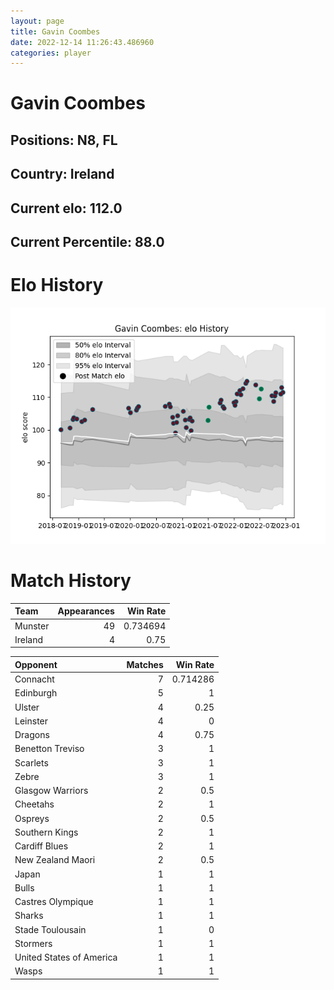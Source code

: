 ```yaml
---  
layout: page  
title: Gavin Coombes  
date: 2022-12-14 11:26:43.486960  
categories: player  
---
```

# Gavin Coombes

## Positions: N8, FL

## Country: Ireland

## Current elo: 112.0

## Current Percentile: 88.0

# Elo History


![elo history](history_GavinCoombes.png)
# Match History


| Team    |   Appearances |   Win Rate |
|:--------|--------------:|-----------:|
| Munster |            49 |   0.734694 |
| Ireland |             4 |   0.75     |

| Opponent                 |   Matches |   Win Rate |
|:-------------------------|----------:|-----------:|
| Connacht                 |         7 |   0.714286 |
| Edinburgh                |         5 |   1        |
| Ulster                   |         4 |   0.25     |
| Leinster                 |         4 |   0        |
| Dragons                  |         4 |   0.75     |
| Benetton Treviso         |         3 |   1        |
| Scarlets                 |         3 |   1        |
| Zebre                    |         3 |   1        |
| Glasgow Warriors         |         2 |   0.5      |
| Cheetahs                 |         2 |   1        |
| Ospreys                  |         2 |   0.5      |
| Southern Kings           |         2 |   1        |
| Cardiff Blues            |         2 |   1        |
| New Zealand Maori        |         2 |   0.5      |
| Japan                    |         1 |   1        |
| Bulls                    |         1 |   1        |
| Castres Olympique        |         1 |   1        |
| Sharks                   |         1 |   1        |
| Stade Toulousain         |         1 |   0        |
| Stormers                 |         1 |   1        |
| United States of America |         1 |   1        |
| Wasps                    |         1 |   1        |